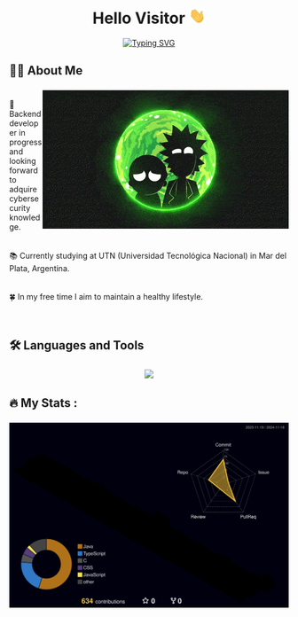 
<h1 align="center" style="animation: slideIn 2s;">Hello Visitor <img src="https://raw.githubusercontent.com/ABSphreak/ABSphreak/master/gifs/Hi.gif" width="30px"> </h1>
<p align="center">
 <a href="https://git.io/typing-svg"><img src="https://readme-typing-svg.demolab.com?font=Fira+Code&weight=500&size=30&pause=1000&color=47CAFF&center=true&vCenter=true&random=false&width=750&lines=Good+to+see+you!;Backend+developer;Aguante+Argentina+Carajo!!!" alt="Typing SVG" /></a>
</p>

###

<h2 align="left">👩‍💻  About Me</h2>

###

<img align="right" height="250" src="./resources/rick&mortyWallpaper.gif"/>

<p align="left"><br>🔭 Backend developer in progress and looking forward to adquire cybersecurity knowledge. <br><br><br>
  📚 Currently studying at UTN (Universidad Tecnológica Nacional) in Mar del Plata, Argentina.<br><br><br>
  🍀 In my free time I aim to maintain a healthy lifestyle.<br><br><br>
</p>

###

<h2 align="left">🛠 Languages and Tools</h2>

###

<p align="center">
  <a href="https://skillicons.dev">
    <img src="https://skillicons.dev/icons?i=c,cs,java,spring,mysql,javascript,typescript,angular,html,css,git,postman" />
  </a>
</p>

###

<h2 align="left">🔥   My Stats :</h2>

###

<img src="./profile-3d-contrib/profile-night-rainbow.svg" alt="Descripción de la imagen"/>





<!--
**Fabri-dev/Fabri-dev** is a ✨ _special_ ✨ repository because its `README.md` (this file) appears on your GitHub profile.

Here are some ideas to get you started:

- 🔭 I’m currently working on ...
- 🌱 I’m currently learning ...
- 👯 I’m looking to collaborate on ...
- 🤔 I’m looking for help with ...
- 💬 Ask me about ...
- 📫 How to reach me: ...
- 😄 Pronouns: ...
- ⚡ Fun fact: ...
-->
